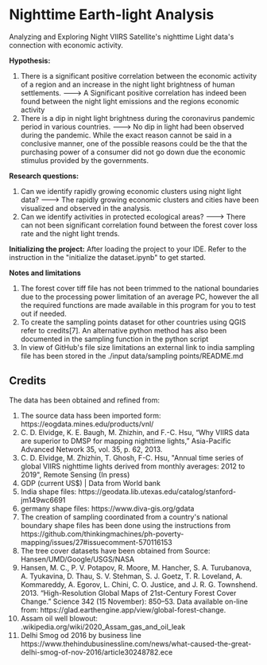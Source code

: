 # Nighttime Earth-light Analysis
Analyzing and Exploring Night VIIRS Satellite's nighttime Light data's connection with economic activity.


**Hypothesis:**

1. There is a significant positive correlation between the economic activity of a region and an increase in the night light brightness of human settlements.
---> A Significant positive correlation has indeed been found between the night light emissions and the regions economic activity
2. There is a dip in night light brightness during the coronavirus pandemic period in various countries.
---> No dip in light had been observed during the pandemic. While the exact reason cannot be said in a conclusive manner, one of the possible reasons could be the that the purchasing power of a consumer did not go down due the economic stimulus provided by the governments.

 

**Research questions:**

1. Can we identify rapidly growing economic clusters using night light data?
---> The rapidly growing economic clusters and cities have been visualized and observed in the analysis.
2. Can we identify activities in protected ecological areas?
---> There can not been significant correlation found between the forest cover loss rate and the night light trends.

**Initializing the project:**
After loading the project to your IDE. Refer to the instruction in the "initialize the dataset.ipynb" to get started.

**Notes and limitations**
1. The forest cover tiff file has not been trimmed to the national boundaries due to the processing power limitation of an average PC, however the all the required functions are made available in this program for you to test out if needed.
2. To create the sampling points dataset for other countries using QGIS refer to credits[7]. An alternative python method has also been documented in the sampling function in the python script
3. In view of GitHub's file size limitations an external link to india sampling file has been stored in the ./input data/sampling points/README.md

## Credits
The data has been obtained and refined from:
<ol>
    <li>The source data hass been imported form: https://eogdata.mines.edu/products/vnl/</li>
    <li>C. D. Elvidge, K. E. Baugh, M. Zhizhin, and F.-C. Hsu, “Why VIIRS data are superior to DMSP for mapping 
nighttime lights,” Asia-Pacific Advanced Network 35, vol. 35, p. 62, 2013.</li>
    <li>C. D. Elvidge, M. Zhizhin, T. Ghosh, F-C. Hsu, "Annual time series of global VIIRS nighttime lights derived 
from monthly averages: 2012 to 2019", Remote Sensing (In press)</li>
    <li>GDP (current US$) | Data from World bank</li>
    <li>India shape files: https://geodata.lib.utexas.edu/catalog/stanford-jm149wc6691</li>
    <li>germany shape files: https://www.diva-gis.org/gdata</li>
    <li> The creation of sampling coordinated from a country's national boundary shape files has been done using the instructions from 
https://github.com/thinkingmachines/ph-poverty-mapping/issues/27#issuecomment-570116153</li>
    <li> The tree cover datasets have been obtained from Source: Hansen/UMD/Google/USGS/NASA</li>
    <li>Hansen, M. C., P. V. Potapov, R. Moore, M. Hancher, S. A. Turubanova, A. Tyukavina, D. Thau, S. V. Stehman, S. J. Goetz, T. R. Loveland, A. Kommareddy, A. Egorov, L. Chini, C. O. Justice, and J. R. G. Townshend. 2013. “High-Resolution Global Maps of 21st-Century Forest Cover Change.” Science 342 (15 November): 850–53. Data available on-line from: https://glad.earthengine.app/view/global-forest-change.</li>
    <li>Assam oil well blowout: .wikipedia.org/wiki/2020_Assam_gas_and_oil_leak</li>
    <li>Delhi Smog od 2016 by business line https://www.thehindubusinessline.com/news/what-caused-the-great-delhi-smog-of-nov-2016/article30248782.ece</li>
</ol>
